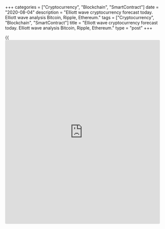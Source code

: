+++
categories = ["Cryptocurrency", "Blockchain", "SmartContract"]
date = "2020-08-04"
description = "Elliott wave cryptocurrency forecast today. Elliott wave analysis Bitcoin, Ripple, Ethereum."
tags = ["Cryptocurrency", "Blockchain", "SmartContract"]
title = "Elliott wave cryptocurrency forecast today. Elliott wave analysis Bitcoin, Ripple, Ethereum."
type = "post"
+++

{{<iframe id="large-banner" src="https://www.bounty.group/#slide=15.0" width="100%" height="600" scrolling="no" style="border: 0px solid rgb(216, 221, 230); border-radius: 3px;">}}

August 4, 2020

August 4, 2020

Elliott wave [daily](https://www.fintecher.org/2020/03/03/forex-trading-daily-strategy/) forecast for Bitcoin, Ripple and EthereumRoman Onegin

##  **Elliott wave forecast for BTCUSD, ETHUSD, XRPUSD for today**

###  **Elliott wave[BTCUSD][1] analysis**

 **![LiteForex: Elliott wave cryptocurrency forecast today. Elliott wave
analysis Bitcoin, Ripple, Ethereum.][2]**

The most recent section of the chart displays the upward impulse wave
[5] that is the final element of the long-term bullish impulse A. Wave
[5] has started developing after the horizontal contracting triangle [4]
completed. Wave (5) of a smaller degree should conclude the entire
uptrend at a level of around 12200. Next, the market should start
declining in the new downtrend.

* * *

###  **Elliott wave[XRPUSD][3] analysis**

 **![LiteForex: Elliott wave cryptocurrency forecast today. Elliott wave
analysis Bitcoin, Ripple, Ethereum.][4]**

There is developing the upward linking wave [X] that is a standard
zigzag (A)-(B)-(C). After the long-term corrective wave (B), composed of
the sub-waves W-X-Y, the market resumed rising. There is now unfolding
the bullish impulse wave (C), namely its third wave that is an impulse.
Impulse 3 should complete soon. It will be followed by correction 4.
After that, the price should start rising in wave 5 towards a level of
0.355.

* * *

###  **Elliott wave[ETHUSD][5] analysis**

 **![LiteForex: Elliott wave cryptocurrency forecast today. Elliott wave
analysis Bitcoin, Ripple, Ethereum.][6]**

The market is rising in the uptrend. The chart displays the structure of
the bullish impulse wave A that is composed of five sub-waves. The long-
term corrective wave [4] finished not long ago as a triple combination
of zigzags. After that, the market has started rising in the final
motive wave [5]. The entire wave A should conclude at a level of 437.00.
Next, the market could turn down and start declining.

* * *

P.S. Did you like my article? Share it in social networks: it will be
the best “thank you" :)

Ask me questions and comment below. I’ll be glad to answer your
questions and give necessary explanations.

 **Useful links:**

  * I recommend trying to trade with a reliable broker [here][7]. The system allows you to trade by yourself or copy successful traders from all across the globe.
  * Use my promo-code BLOG for getting deposit bonus 50% on LiteForex platform. Just enter this code in the appropriate field while [depositing][8] your trading account.
  * Telegram channel with high-quality analytics, Forex reviews, training articles, and other useful things for traders <t.me/liteforex>

![Elliott wave [daily](https://www.fintecher.org/2020/03/03/forex-trading-daily-strategy/) forecast for Bitcoin, Ripple and Ethereum][9]

The content of this article reflects the author’s opinion and does not
necessarily reflect the official position of LiteForex. The material
published on this page is provided for informational purposes only and
should not be considered as the provision of investment advice for the
purposes of Directive 2004/39/EC.

Rate this article:

{{value}}

( {{count}} {{title}} )

   1. my.liteforex.com/trading/chart?symbol=BTCUSD
   2. cdn.liteforex.com/cache/uploads/blog_post/wave-analysis-crypto/04-08-2020/BTCUSDH2.png?w=30&s=6efe93153b455c790843c682571a02a9
   3. my.liteforex.com/trading/chart?symbol=XRPUSD
   4. cdn.liteforex.com/cache/uploads/blog_post/wave-analysis-crypto/04-08-2020/XRPUSDH2.png?w=30&s=dda5e985e5cb390dc612bff2b0e916d0
   5. my.liteforex.com/trading/chart?symbol=ETHUSD
   6. cdn.liteforex.com/cache/uploads/blog_post/wave-analysis-crypto/04-08-2020/ETHUSDH2.png?w=30&s=830b7f513a9d3edb9ad889e64e7a66d0
   7. my.liteforex.com/?category=analysts-opinions&slug=elliott-wave-[daily](https://www.fintecher.org/2020/03/03/forex-trading-daily-strategy/)-forecast-for-[bitcoin](https://www.letsplayfx.com/blog/forex-for-bitcoin/)-ripple-and-[Ethereum](https://www.playgroundfx.com/blog/the-creator-of-ethereum/)-2020-08-04&openPopup=%2Fregistration%2Fpopup&utm_source=blog&utm_medium=article&utm_campaign=bonus
   8. my.liteforex.com/deposit/?category=analysts-opinions&slug=elliott-wave-[daily](https://www.fintecher.org/2020/03/03/forex-trading-daily-strategy/)-forecast-for-[bitcoin](https://www.letsplayfx.com/blog/forex-for-bitcoin/)-ripple-and-[Ethereum](https://www.playgroundfx.com/blog/the-creator-of-ethereum/)-2020-08-04&promo_code=BLOG&utm_source=blog&utm_medium=article&utm_campaign=bonus
   9. cdn.liteforex.com/cache/uploads/blog_post/wave-analysis-crypto/04-08-2020/[BTC](https://www.playgroundfx.com/blog/who-is-the-creator-of-bitcoin/)-eth-xrp-04-08-2020-wave-analysis.png?q=75&w=1000&s=1c3b45209ea02f0f710125db46dee692
